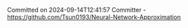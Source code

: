 Committed on 2024-09-14T12:41:57 
Committer - https://github.com/Tsun0193/Neural-Network-Approximation